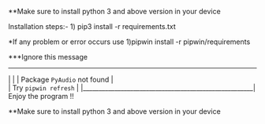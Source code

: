 

**Make sure to install python 3 and above version in your device

Installation steps:-
    1) pip3 install -r requirements.txt 
 

*If any problem or error occurs use 
    1)pipwin install -r pipwin/requirements

***Ignore this message
 ______________________________________________________
|						                               |
|   Package `PyAudio` not found                        |    
|    Try `pipwin refresh`			                   |
|______________________________________________________|						       
Enjoy the program !!

**Make sure to install python 3 and above version in your device	

